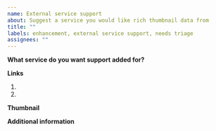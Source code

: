 ```yaml
---
name: External service support
about: Suggest a service you would like rich thumbnail data from
title: ""
labels: enhancement, external service support, needs triage
assignees: ""
---
```


**What service do you want support added for?**

<!-- A clear and concise description of the requested feature. -->

**Links**

<!-- Please fill out at least 2 example links -->

1.  <!-- e.g. https://youtube.com/watch?v=asd -->
2.  <!-- e.g. https://youtu.be/asd -->

**Thumbnail**

<!-- Please describe in as much detail as you can what sort of data you would expect to have in the thumbnail -->

**Additional information**

<!-- Got any additional information regarding this implementation, for example pointers to an API we can hit for this feature, you can put it here! -->
